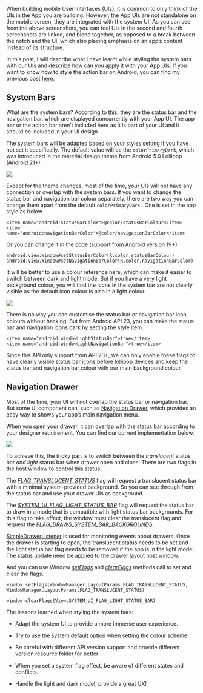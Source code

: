 When building mobile User Interfaces (UIs), it is common to only think of the UIs in the App you are building. However, the App UIs are not standalone on the mobile screen, they are integrated with the system UI. As you can see from the above screenshots, you can feel UIs in the second and fourth screenshots are linked, and blend together, as opposed to a break between the notch and the UI, which also placing emphasis on an app’s content instead of its structure.

In this post, I will describe what I have learnt while styling the system bars with our UIs and describe how can you apply it with your App UIs. If you want to know how to style the action bar on Android, you can find my previous post [here](https://medium.com/asos-techblog/style-actionmode-on-android-5e613fa77c32).

## System Bars

What are the system bars? According to [this](https://developer.android.com/design/handhelds#system-bars), they are the status bar and the navigation bar, which are displayed concurrently with your App UI. The app bar or the action bar aren’t included here as it is part of your UI and it should be included in your UI design.

The system bars will be adapted based on your styles setting if you have not set it specifically. The default value will be the `colorPrimaryDark`, which was introduced in the material design theme from Android 5.0 Lollipop (Android 21+).

![](https://miro.medium.com/max/576/1*acozVeni8BbmxIKkXCIGUQ.png)

Except for the theme changes, most of the time, your UIs will not have any connection or overlap with the system bars. If you want to change the status bar and navigation bar colour separately, there are two way you can change them apart from the default `colorPrimaryDark` . One is set in the app style as below

```
<item name="android:statusBarColor">@color/statusBarColour</item>
<item name="android:navigationBarColor">@color/navigationBarColor</item>
```

Or you can change it in the code (support from Android version 19+)

```
android.view.Window#setStatusBarColor(R.color.statusBarColour)
android.view.Window#setNavigationBarColor(R.color.navigationBarColor)
```

It will be better to use a colour reference here, which can make it easier to switch between dark and light mode. But if you have a very light background colour, you will find the icons in the system bar are not clearly visible as the default icon colour is also in a light colour.

![](https://miro.medium.com/max/576/1*_bHElBB03D3puzxaLvIsEQ.png)

There is no way you can customise the status bar or navigation bar icon colours without hacking. But from Android API 23, you can make the status bar and navigation icons dark by setting the style item.

```
<item name="android:windowLightStatusBar">true</item>
<item name="android:windowLightNavigationBar">true</item>
```

Since this API only support from API 23+, we can only enable these flags to have clearly visible status bar icons before lollipop devices and keep the status bar and navigation bar colour with our main background colour.

## Navigation Drawer

Most of the time, your UI will not overlap the status bar or navigation bar. But some UI component can, such as [Navigation Drawer](https://developer.android.com/guide/navigation/navigation-ui#add_a_navigation_drawer), which provides an easy way to shows your app’s main navigation menu.

When you open your drawer, it can overlap with the status bar according to your designer requirement. You can find our current implementation below.

![](https://miro.medium.com/max/288/1*AfBiubqXON2eOooLc1Re3g.gif)

To achieve this, the tricky part is to switch between the _translucent_ status bar _and light_ status bar when drawer open and close. There are two flags in the host window to control this status.

The [_FLAG_TRANSLUCENT_STATUS_](https://developer.android.com/reference/android/view/WindowManager.LayoutParams#FLAG_TRANSLUCENT_STATUS) flag will request a translucent status bar with a minimal system-provided background. So you can see through from the status bar and use your drawer UIs as background.

The [_SYSTEM_UI_FLAG_LIGHT_STATUS_BAR_](https://developer.android.com/reference/android/view/View#SYSTEM_UI_FLAG_LIGHT_STATUS_BAR) flag will request the status bar to draw in a mode that is compatible with light status bar backgrounds. For this flag to take effect, the window must clear the translucent flag and request the [_FLAG_DRAWS_SYSTEM_BAR_BACKGROUNDS_](https://developer.android.com/reference/android/view/WindowManager.LayoutParams#FLAG_DRAWS_SYSTEM_BAR_BACKGROUNDS).

[SimpleDrawerListener](https://developer.android.com/reference/androidx/drawerlayout/widget/DrawerLayout.SimpleDrawerListener) is used for monitoring events about drawers. Once the drawer is starting to open, the translucent status needs to be set and the light status bar flag needs to be removed if the app is in the light model. The status update need be applied to the drawer layout host [window](https://developer.android.com/reference/android/view/Window).

And you can use Window [_setFlags_](<https://developer.android.com/reference/android/view/Window#setFlags(int,%20int)>) and [_clearFlags_](<https://developer.android.com/reference/android/view/Window#clearFlags(int)>) methods call to set and clear the flags.

```
window.setFlags(WindowManager.LayoutParams.FLAG_TRANSLUCENT_STATUS,
WindowManager.LayoutParams.FLAG_TRANSLUCENT_STATUS)

window.clearFlags(View.SYSTEM_UI_FLAG_LIGHT_STATUS_BAR)
```

The lessons learned when styling the system bars:

- Adapt the system UI to provide a more immerse user experience.

- Try to use the system default option when setting the colour scheme.

- Be careful with different API version support and provide different version resource folder for better

- When you set a system flag effect, be aware of different states and conflicts.

- Handle the light and dark model, provide a great UX!

